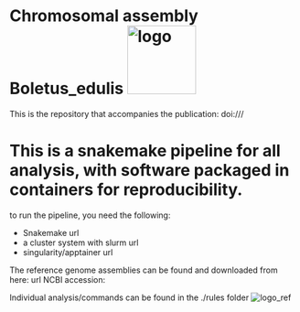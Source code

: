 # Chromosomal assembly Boletus_edulis <img src="https://github.com/user-attachments/assets/5d2d4735-d930-4a44-9abc-af66fcadc332" alt="logo" width="120: 3em;"></img>

This is the repository that accompanies the publication: doi:///

# This is a snakemake pipeline for all analysis, with software packaged in containers for reproducibility.
to run the pipeline, you need the following:
- Snakemake url
- a cluster system with slurm url
- singularity/apptainer url

The reference genome assemblies can be found and downloaded from here: url NCBI accession: 

Individual analysis/commands can be found in the ./rules folder
![logo_ref](https://github.com/user-attachments/assets/5d2d4735-d930-4a44-9abc-af66fcadc332)